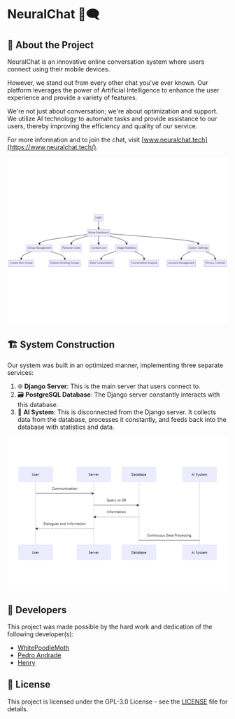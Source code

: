 # NeuralChat 🧠🗨️

## 📖 About the Project

NeuralChat is an innovative online conversation system where users connect using their mobile devices.

However, we stand out from every other chat you've ever known. Our platform leverages the power of Artificial Intelligence to enhance the user experience and provide a variety of features.

We're not just about conversation; we're about optimization and support. We utilize AI technology to automate tasks and provide assistance to our users, thereby improving the efficiency and quality of our service.

For more information and to join the chat, visit [www.neuralchat.tech](https://www.neuralchat.tech/).

![flow](https://github.com/NeuralChat/.github/blob/main/assets/flow.png)

## 🏗️ System Construction

Our system was built in an optimized manner, implementing three separate services:

1. 🌐 **Django Server**: This is the main server that users connect to.
2. 🗃️ **PostgreSQL Database**: The Django server constantly interacts with this database.
3. 🤖 **AI System**: This is disconnected from the Django server. It collects data from the database, processes it constantly, and feeds back into the database with statistics and data.

![sequence](https://github.com/NeuralChat/.github/blob/main/assets/sequence.png)

## 👥 Developers

This project was made possible by the hard work and dedication of the following developer(s):

- [WhitePoodleMoth](https://github.com/WhitePoodleMoth)
- [Pedro Andrade](https://github.com/pedroandrade03)
- [Henry](https://github.com/HenryFacens)

## 📄 License

This project is licensed under the GPL-3.0 License - see the [LICENSE](LICENSE) file for details.
